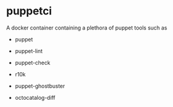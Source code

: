# puppetci

A docker container containing a plethora of puppet tools such as

-   puppet

-   puppet-lint

-   puppet-check

-   r10k

-   puppet-ghostbuster

-   octocatalog-diff
